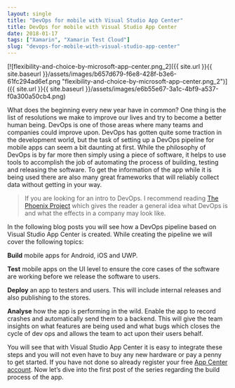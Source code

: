 ```yaml
---
layout: single
title: "DevOps for mobile with Visual Studio App Center"
title: DevOps for mobile with Visual Studio App Center
date: 2018-01-17
tags: ["Xamarin", "Xamarin Test Cloud"]
slug: "devops-for-mobile-with-visual-studio-app-center"
---
```


[![flexibility-and-choice-by-microsoft-app-center.png_2]({{ site.url }}{{ site.baseurl }}/assets/images/b657d679-f6e8-428f-b3e6-61fc294ad6ef.png "flexibility-and-choice-by-microsoft-app-center.png_2")]({{ site.url }}{{ site.baseurl }}/assets/images/e6b55e67-3a1c-4bf9-a537-f0a300a50cb4.png)

What does the beginning every new year have in common? One thing is the list of resolutions we make to improve our lives and try to become a better human being. DevOps is one of those areas where many teams and companies could improve upon. DevOps has gotten quite some traction in the development world, but the task of setting up a DevOps pipeline for mobile apps can seem a bit daunting at first. While the philosophy of DevOps is by far more then simply using a piece of software, it helps to use tools to accomplish the job of automating the process of building, testing and releasing the software. To get the information of the app while it is being used there are also many great frameworks that will reliably collect data without getting in your way.


> If you are looking for an intro to DevOps. I recommend reading [The Phoenix Project](https://itrevolution.com/book/the-phoenix-project/ "The Phoenix Project book link.") which gives the reader a general idea what DevOps is and what the effects in a company may look like.


In the following blog posts you will see how a DevOps pipeline based on Visual Studio App Center is created. While creating the pipeline we will cover the following topics:

**Build** mobile apps for Android, iOS and UWP.

**Test** mobile apps on the UI level to ensure the core cases of the software are working before we release the software to users.

**Deploy** an app to testers and users. This will include internal releases and also publishing to the stores.

**Analyse** how the app is performing in the wild. Enable the app to record crashes and automatically send them to a backend. This will give the team insights on what features are being used and what bugs which closes the cycle of dev ops and allows the team to act upon their users behalf.

You will see that with Visual Studio App Center it is easy to integrate these steps and you will not even have to buy any new hardware or pay a penny to get started. If you have not done so already register your free [App Center account](https://appcenter.ms/ "App Center website"). Now let’s dive into the first post of the series regarding the build process of the app.
